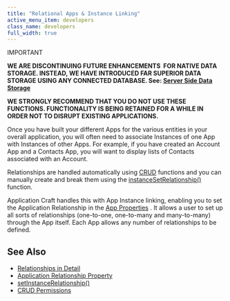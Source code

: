```yaml
---
title: "Relational Apps & Instance Linking"
active_menu_item: developers
class_name: developers
full_width: true
---
```



IMPORTANT

**WE ARE DISCONTINUING FUTURE ENHANCEMENTS  FOR NATIVE DATA STORAGE. INSTEAD, WE HAVE INTRODUCED FAR SUPERIOR DATA STORAGE USING ANY CONNECTED DATABASE. See: [Server Side Data Storage](/developers/user-guide/product-guide/data-storage/server-side-data-storage/)**

**WE STRONGLY RECOMMEND THAT YOU DO NOT USE THESE FUNCTIONS. FUNCTIONALITY IS BEING RETAINED FOR A WHILE IN ORDER NOT TO DISRUPT EXISTING APPLICATIONS.**

Once you have built your different Apps for the various entities in your overall application, you will often need to associate Instances of one App with Instances of other Apps. For example, if you have created an Account App and a Contacts App, you will want to display lists of Contacts associated with an Account.

Relationships are handled automatically using [CRUD](/developers/user-guide/product-guide/advanced-features/data-storage-management/crud-in-detail/) functions and you can manually create and break them using the [instanceSetRelationship()](/developers/user-guide/scripting-apis/client-api/instance-data-functions/instancesetrelationship) function.

Application Craft handles this with App Instance linking, enabling you to set the Application Relationship in the [App Properties](/developers/user-guide/product-guide/widget-properties-events/app-properties) . It allows a user to set up all sorts of relationships (one-to-one, one-to-many and many-to-many) through the App itself. Each App allows any number of relationships to be defined.

## See Also

 - [Relationships in Detail](/developers/user-guide/product-guide/advanced-features/data-storage-management/instance-relationships-in-detail/)
 - [Application Relationship Property](/developers/user-guide/product-guide/widget-properties-events/app-properties#advanced)
 - [setInstanceRelationship()](/developers/user-guide/scripting-apis/client-api/instance-data-functions/instancesetrelationship)
 - [CRUD Permissions](/developers/user-guide/product-guide/advanced-features/data-storage-management/crud-in-detail/using-ac-app-storage/crud-permissions)

